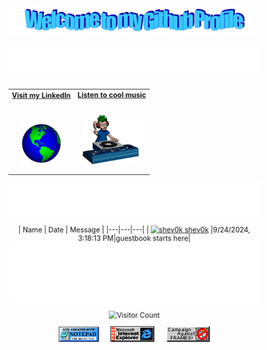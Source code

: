 <!-- "Hero" Header -->
<div align="center">
  <img src="https://github.com/shev0k/shev0k/blob/main/images/welcome.png?raw=true" style="max-width: 100%;" alt="Welcome to my Github Profile" />
  <br />
  <br />
  <img height="50" alt="My Name is Claudiu and I like Node.js" src="images/personal_note.svg" />
  <br />
  <br />

</div>

<!-- Social -->
<table width="100%" align="center">
<tr>
<td align="center">
<a href="https://www.linkedin.com/in/shevok/">
<strong>Visit my LinkedIn</strong>
<br />
<br />
<br />

<p>

<img alt="Globe" height="80" src="images/globe.gif">
</a>
</p>

</td>


<td align="center">
<a href="https://youtu.be/UUUgin_9Gjs?si=h6wLYo87KGlpY946">
<strong>Listen to cool music</strong>
<br />
<br />


<p>
<img height="100" alt="Music" src="images/music.gif"> 
</a>
</p>

</td>
</tr>
</table>

<div align="center">
<a href="https://github.com/shev0k/shev0k/issues/1#issuecomment-new"><img src="images/guestbook.svg"></a> 
</div>

<div align="center">
<br />
<!-- Guestbook -->
| Name | Date | Message |
|---|---|---|
| <a href="https://github.com/shev0k"><img width="24" src="https://avatars.githubusercontent.com/u/102088719?s=24&u=0f2e5a2c242d6fdc0d9731e0be96f69de16fc933&v=4" alt="shev0k" /> shev0k</a> |9/24/2024, 3:18:13 PM|guestbook starts here|
<!-- /Guestbook -->

</div>
<!-- Footer -->

<div align="center">

<img height="120" alt="Thanks for visiting me" width="100%" src="https://raw.githubusercontent.com/shev0k/shev0k/d353f4752ca0a29ba3c7661138262f6217b70d66/images/marquee.svg" />
<br />

![Visitor Count](https://profile-counter.glitch.me/shev0k/count.svg)


<img src="https://raw.githubusercontent.com/shev0k/shev0k/refs/heads/main/images/notepad.gif" alt="Site created with Notepad" height="30" />
<!-- "margin-right: whatever;" -->
<span>&nbsp;&nbsp;&nbsp;&nbsp;</span>  
<img src="https://raw.githubusercontent.com/shev0k/shev0k/refs/heads/main/images/ie_logo.gif" alt="Microsoft Internet Explorer" />
<span>&nbsp;&nbsp;&nbsp;&nbsp;</span>  
<img src="https://raw.githubusercontent.com/shev0k/shev0k/refs/heads/main/images/noframes.gif" alt="No Frames" />

</div>
